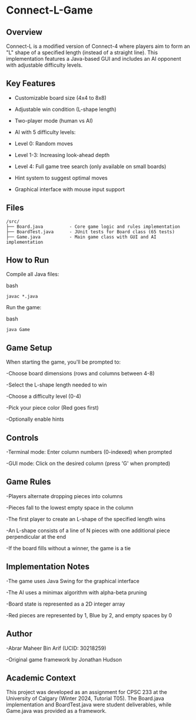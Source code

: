 # Connect-L-Game
## Overview
Connect-L is a modified version of Connect-4 where players aim to form an "L" shape of a specified length (instead of a straight line). This implementation features a Java-based GUI and includes an AI opponent with adjustable difficulty levels.

## Key Features
- Customizable board size (4x4 to 8x8)

- Adjustable win condition (L-shape length)

- Two-player mode (human vs AI)

- AI with 5 difficulty levels:

 - Level 0: Random moves

 - Level 1-3: Increasing look-ahead depth

 - Level 4: Full game tree search (only available on small boards)

- Hint system to suggest optimal moves

- Graphical interface with mouse input support

## Files
```
/src/
├── Board.java          - Core game logic and rules implementation
├── BoardTest.java      - JUnit tests for Board class (65 tests)
├── Game.java           - Main game class with GUI and AI implementation
```
## How to Run
Compile all Java files:

bash
```
javac *.java
```
Run the game:

bash
```
java Game
```

## Game Setup
When starting the game, you'll be prompted to:

-Choose board dimensions (rows and columns between 4-8)

-Select the L-shape length needed to win

-Choose a difficulty level (0-4)

-Pick your piece color (Red goes first)

-Optionally enable hints

## Controls
-Terminal mode: Enter column numbers (0-indexed) when prompted

-GUI mode: Click on the desired column (press 'G' when prompted)

## Game Rules
-Players alternate dropping pieces into columns

-Pieces fall to the lowest empty space in the column

-The first player to create an L-shape of the specified length wins

 -An L-shape consists of a line of N pieces with one additional piece perpendicular at the end

-If the board fills without a winner, the game is a tie

## Implementation Notes
-The game uses Java Swing for the graphical interface

-The AI uses a minimax algorithm with alpha-beta pruning

-Board state is represented as a 2D integer array

-Red pieces are represented by 1, Blue by 2, and empty spaces by 0

## Author
-Abrar Maheer Bin Arif (UCID: 30218259)

-Original game framework by Jonathan Hudson

## Academic Context
This project was developed as an assignment for CPSC 233 at the University of Calgary (Winter 2024, Tutorial T05). The Board.java implementation and BoardTest.java were student deliverables, while Game.java was provided as a framework.
